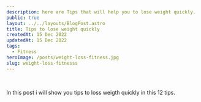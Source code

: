 ```yaml
---
description: here are Tips that will help you to lose weight quickly.
public: true
layout: ../../layouts/BlogPost.astro
title: Tips to lose weight quickly
createdAt: 15 Dec 2022
updatedAt: 15 Dec 2022
tags:
  - Fitness
heroImage: /posts/weight-loss-fitness.jpg
slug: weight-loss-fitnesss
---
```


</br>

In this post i will show you tips to loss weigth quickly in this 12 tips.
